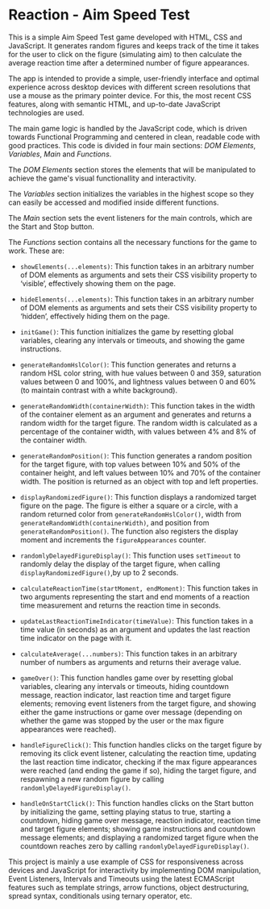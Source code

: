 # Reaction - Aim Speed Test

This is a simple Aim Speed Test game developed with HTML, CSS and JavaScript. It generates random figures and keeps track of the time it takes for the user to click on the figure (simulating aim) to then calculate the average reaction time after a determined number of figure appearances.

The app is intended to provide a simple, user-friendly interface and optimal experience across desktop devices with different screen resolutions that use a mouse as the primary pointer device. For this, the most recent CSS features, along with semantic HTML, and up-to-date JavaScript technologies are used.

The main game logic is handled by the JavaScript code, which is driven towards Functional Programming and centered in clean, readable code with good practices. This code is divided in four main sections: *DOM Elements*, *Variables*, *Main* and *Functions*.

The *DOM Elements* section stores the elements that will be manipulated to achieve the game's visual functionallity and interactivity.

The *Variables* section initializes the variables in the highest scope so they can easily be accessed and modified inside different functions.

The *Main* section sets the event listeners for the main controls, which are the Start and Stop button.

The *Functions* section contains all the necessary functions for the game to work. These are:

- `showElements(...elements)`: This function takes in an arbitrary number of DOM elements as arguments and sets their CSS visibility property to ‘visible’, effectively showing them on the page.

- `hideElements(...elements)`: This function takes in an arbitrary number of DOM elements as arguments and sets their CSS visibility property to ‘hidden’, effectively hiding them on the page.

- `initGame()`: This function initializes the game by resetting global variables, clearing any intervals or timeouts, and showing the game instructions.

- `generateRandomHslColor()`: This function generates and returns a random HSL color string, with hue values between 0 and 359, saturation values between 0 and 100%, and lightness values between 0 and 60% (to maintain contrast with a white background).

- `generateRandomWidth(containerWidth)`: This function takes in the width of the container element as an argument and generates and returns a random width for the target figure. The random width is calculated as a percentage of the container width, with values between 4% and 8% of the container width.

- `generateRandomPosition()`: This function generates a random position for the target figure, with top values between 10% and 50% of the container height, and left values between 10% and 70% of the container width. The position is returned as an object with top and left properties.

- `displayRandomizedFigure()`: This function displays a randomized target figure on the page. The figure is either a square or a circle, with a random returned color from `generateRandomHslColor()`, width from `generateRandomWidth(containerWidth)`, and position from `generateRandomPosition()`. The function also registers the display moment and increments the `figureAppearances` counter.

- `randomlyDelayedFigureDisplay()`: This function uses `setTimeout` to randomly delay the display of the target figure, when calling `displayRandomizedFigure()`,by up to 2 seconds.

- `calculateReactionTime(startMoment, endMoment)`: This function takes in two arguments representing the start and end moments of a reaction time measurement and returns the reaction time in seconds.

- `updateLastReactionTimeIndicator(timeValue)`: This function takes in a time value (in seconds) as an argument and updates the last reaction time indicator on the page with it.

- `calculateAverage(...numbers)`: This function takes in an arbitrary number of numbers as arguments and returns their average value.

- `gameOver()`: This function handles game over by resetting global variables, clearing any intervals or timeouts, hiding countdown message, reaction indicator, last reaction time and target figure elements; removing event listeners from the target figure, and showing either the game instructions or game over message (depending on whether the game was stopped by the user or the max figure appearances were reached).

- `handleFigureClick()`: This function handles clicks on the target figure by removing its click event listener, calculating the reaction time, updating the last reaction time indicator, checking if the max figure appearances were reached (and ending the game if so), hiding the target figure, and respawning a new random figure by calling `randomlyDelayedFigureDisplay()`.

- `handleOnStartClick()`: This function handles clicks on the Start button by initializing the game, setting playing status to true, starting a countdown, hiding game over message, reaction indicator, reaction time and target figure elements; showing game instructions and countdown message elements; and displaying a randomized target figure when the countdown reaches zero by calling `randomlyDelayedFigureDisplay()`.

This project is mainly a use example of CSS for responsiveness across devices and JavaScript for interactivity by implementing DOM manipulation, Event Listeners, Intervals and Timeouts using the latest ECMAScript features such as template strings, arrow functions, object destructuring, spread syntax, conditionals using ternary operator, etc.